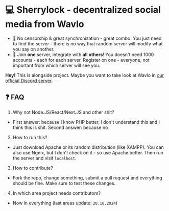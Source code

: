 # 💻 Sherrylock - decentralized social media from Wavlo

- 🤬 No censorship & great synchronization - great combo. You just need to find the server - there is no way that random server will modify what you say on another.
- 💢 Join **one** server, integrate with **all others**! You doesn't need 1000 accounts - each for each server. Register on one - everyone, not important from which server will see you.

**Hey!** This is alongside project. Maybe you want to take look at Wavlo in [our official Discord server](https://discord.gg/PuCxk5PnzU).

## ❓ FAQ

1. Why not Node.JS/React/Next.JS and other shit?
  - First answer: because I know PHP better, I don't understand this and I think this is shit. Second answer: because no
2. How to run this?
  - Just download Apache or its random distribution (like XAMPP). You can also use Ngnix, but I don't check on it - so use Apache better. Then run the server and visit `localhost`.
3. How to contribute?
  - Fork the repo, change something, submit a pull request and everything should be fine. Make sure to test these changes.
4. In which area project needs contributors?
  - Now in everything (last areas update: `20.10.2024`)